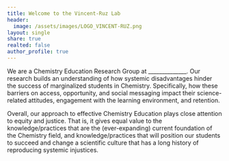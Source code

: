 ```yaml
---
title: Welcome to the Vincent-Ruz Lab
header:
  image: /assets/images/LOGO_VINCENT-RUZ.png
layout: single
share: true
realted: false 
author_profile: true
---
```


We are a Chemistry Education Research Group at ______________. Our research builds an understanding of how systemic disadvantages hinder the success of marginalized students in Chemistry. Specifically, how these barriers on access, opportunity, and social messaging impact their science-related attitudes, engagement with the learning environment, and retention.

Overall, our approach to effective Chemistry Education plays close attention to equity and justice. That is, it gives equal value to the knowledge/practices that are the (ever-expanding) current foundation of the Chemistry field, and knowledge/practices that will position our students to succeed and change a scientific culture that has a long history of reproducing systemic injustices. 
